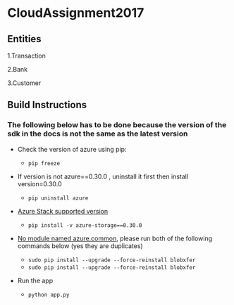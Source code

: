 # CloudAssignment2017

## Entities

1.Transaction

2.Bank

3.Customer

## Build Instructions

### The following below has to be done because the version of the sdk in the docs is not the same as the latest version

* Check the version of azure using pip:
    * ```pip freeze```

* If version is not azure==0.30.0 , uninstall it first then  install version=0.30.0
    * ```pip uninstall azure```

* [Azure Stack supported version](https://docs.microsoft.com/uk-UA/azure/azure-stack/user/azure-stack-storage-dev/)
     * ```pip install -v azure-storage==0.30.0```
* [No module named azure.common](https://github.com/Azure/blobxfer/issues/25), please run both of the following commands below (yes they are duplicates)
    * ```sudo pip install --upgrade --force-reinstall blobxfer```
    * ```sudo pip install --upgrade --force-reinstall blobxfer```

* Run the app
    * ```python app.py```
